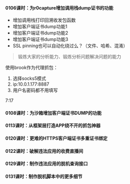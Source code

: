 #### 0106课时：为r0capture增加调用栈dump证书的功能

- 增加调用栈打印回溯收发包函数
- 增加客户端证书dump功能1
- 增加客户端证书dump功能2
- 增加客户端证书dump功能3
- SSL pinning也可以自动化绕过么？（文件、哈希、混淆）

> 锻炼大家的分析能力、锻炼分析问题解决问题的能力

使用brook作为代理抓包：

1. 选择socks5模式
2. ip:10.0.1.177:8887
3. 用户名密码都不用填写

7:17 

#### 0108课时：为沙箱增加客户端证书DUMP的功能



#### 0113课时：从框架层打造APP绕不开的抓包神器



#### 0120课时：更难的HTTPS客户端证书多重证书绑定



#### 0122课时：破解违法应用的收费直播间



#### 0129课时：制作违法应用的脱机查询接口



#### 0131课时：制作脱机脚本中的更多细节

